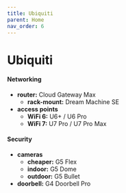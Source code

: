 ```yaml
---
title: Ubiquiti
parent: Home
nav_order: 6
---
```

# Ubiquiti

#### Networking

- **router:** Cloud Gateway Max
	- **rack-mount:** Dream Machine SE 
- **access points**
	- **WiFi 6:** U6+ / U6 Pro
	- **WiFi 7:** U7 Pro / U7 Pro Max

#### Security

- **cameras** 
	- **cheaper:** G5 Flex
	- **indoor:** G5 Dome
	- **outdoor:** G5 Bullet
- **doorbell:** G4 Doorbell Pro
